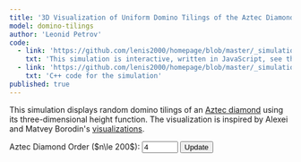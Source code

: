 ```yaml
---
title: '3D Visualization of Uniform Domino Tilings of the Aztec Diamond'
model: domino-tilings
author: 'Leonid Petrov'
code:
  - link: 'https://github.com/lenis2000/homepage/blob/master/_simulations/domino_tilings/2025-03-31-aztec-uniform-3d.md'
    txt: 'This simulation is interactive, written in JavaScript, see the source code of this page at the link'
  - link: 'https://github.com/lenis2000/homepage/blob/master/_simulations/domino_tilings/2025-03-31-aztec-uniform-3d.cpp'
    txt: 'C++ code for the simulation'
published: true
---
```


<style>
  /* Ensure the canvas scales fully on wide screens and remains responsive on mobile */
  #aztec-canvas {
    width: 100%;
    height: 80vh; /* Use 80% of viewport height on large screens */
    vertical-align: top;
  }
  @media (max-width: 576px) {
    #aztec-canvas {
      height: 60vh;
    }
  }
</style>

<script src="https://cdn.jsdelivr.net/npm/three@0.132.2/build/three.min.js"></script>
<script src="https://cdn.jsdelivr.net/npm/three@0.132.2/examples/js/controls/OrbitControls.js"></script>
<script src="/js/2025-03-31-aztec-uniform-3d.js"></script>


This simulation displays random domino tilings of an <a href="https://mathworld.wolfram.com/AztecDiamond.html">Aztec diamond</a> using its three-dimensional height function. The visualization is inspired by Alexei and Matvey Borodin's <a href="https://math.mit.edu/~borodin/aztec.html">visualizations</a>.

<!-- Controls to change n -->
<div style="margin-bottom: 10px;">
  <label for="n-input">Aztec Diamond Order ($n\le 200$): </label>
  <input id="n-input" type="number" value="4" min="2" step="2" max="200" size="3">
  <button id="update-btn">Update</button>
  <span id="progress-indicator" style="font-weight: bold; margin-left: 10px;"></span>
</div>

<div id="aztec-canvas"></div>

<script>
Module.onRuntimeInitialized = async function() {
  const simulateAztec = Module.cwrap('simulateAztec','number',['number'],{async:true});
  const freeString    = Module.cwrap('freeString',null,['number']);
  const getProgress   = Module.cwrap('getProgress','number',[]);

  // Three.js setup
  let scene, camera, renderer, controls, dominoGroup;

  function initThreeJS() {
    scene = new THREE.Scene();
    scene.background = new THREE.Color(0xf0f0f0);
    const container = document.getElementById('aztec-canvas');
    const w = container.clientWidth, h = container.clientHeight;
    renderer = new THREE.WebGLRenderer({antialias:true});
    renderer.setSize(w,h);
    renderer.setPixelRatio(window.devicePixelRatio);
    // Enable OES_element_index_uint extension for WebGL 1 to support 32-bit indices
    renderer.getContext().getExtension('OES_element_index_uint');
    container.innerHTML = ''; container.appendChild(renderer.domElement);

    const frustum = 100, aspect = w/h;
    camera = new THREE.OrthographicCamera(
      -frustum*aspect/2, frustum*aspect/2,
       frustum/2, -frustum/2,
      1,1000
    );
    camera.position.set(0, 130, 0);
    camera.lookAt(0, 0, 0);

    scene.add(new THREE.AmbientLight(0xffffff,0.5));
    const dir = new THREE.DirectionalLight(0xffffff,0.8);
    dir.position.set(1,1,1).normalize();
    scene.add(dir);

    controls = new THREE.OrbitControls(camera, renderer.domElement);
    controls.enableDamping = true;
    controls.dampingFactor = 0.25;
    window.addEventListener('resize', onWindowResize);

    dominoGroup = new THREE.Group();
    scene.add(dominoGroup);

    animate();
  }

  function onWindowResize(){
    const container = document.getElementById('aztec-canvas');
    const w = container.clientWidth, h = container.clientHeight;
    const frustum = 100, aspect = w/h;
    camera.left = -frustum*aspect/2; camera.right = frustum*aspect/2;
    camera.top = frustum/2; camera.bottom = -frustum/2;
    camera.updateProjectionMatrix();
    renderer.setSize(w,h);
  }

  function animate(){
    requestAnimationFrame(animate);
    controls.update();
    renderer.render(scene, camera);
  }

  initThreeJS();

  // Calculate height function based on domino configuration
  // This implementation follows the algorithm from 2025-02-02-aztec-uniform.md
  function calculateHeightFunction(dominoes) {
    if (!dominoes || dominoes.length === 0) return new Map();

    // 1. Determine lattice unit (scaling factor)
    const minSidePx = Math.min(...dominoes.map(d => Math.min(d.w, d.h)));
    const unit = minSidePx / 2; // 2 lattice units → 1 short side
    if (unit <= 0) return new Map();

    // 2. Convert each domino to (orient, sign, gx, gy)
    const dominoData = dominoes.map(d => {
      const horiz = d.w > d.h;
      const orient = horiz ? 0 : 1;
      const sign = horiz
        ? (d.color === "green" ? -1 : 1)   // horizontal: green = −1, blue = +1
        : (d.color === "yellow" ? -1 : 1);  // vertical: yellow = −1, red = +1
      const gx = Math.round(d.x / unit);   // lattice coordinates
      const gy = Math.round(d.y / unit);
      return [orient, sign, gx, gy];
    });

    // 3. Build graph with height increments
    const adj = new Map();

    function addEdge(v1, v2, dh) {
      const v1Key = `${v1[0]},${v1[1]}`;
      const v2Key = `${v2[0]},${v2[1]}`;

      if (!adj.has(v1Key)) adj.set(v1Key, []);
      if (!adj.has(v2Key)) adj.set(v2Key, []);

      adj.get(v1Key).push([v2Key, dh]);
      adj.get(v2Key).push([v1Key, -dh]);
    }

    dominoData.forEach(([o, s, x, y]) => {
      if (o === 0) { // horizontal (4×2)
        const TL = [x, y+2], TM = [x+2, y+2], TR = [x+4, y+2];
        const BL = [x, y], BM = [x+2, y], BR = [x+4, y];

        addEdge(TL, TM, -s); addEdge(TM, TR, s);
        addEdge(BL, BM, s); addEdge(BM, BR, -s);
        addEdge(TL, BL, s); addEdge(TM, BM, 3*s);
        addEdge(TR, BR, s);
      } else { // vertical (2×4)
        const TL = [x, y+4], TR = [x+2, y+4];
        const ML = [x, y+2], MR = [x+2, y+2];
        const BL = [x, y], BR = [x+2, y];

        addEdge(TL, TR, -s); addEdge(ML, MR, -3*s); addEdge(BL, BR, -s);
        addEdge(TL, ML, s); addEdge(ML, BL, -s);
        addEdge(TR, MR, -s); addEdge(MR, BR, s);
      }
    });

    // 4. Breadth-first integration of heights
    const verts = Array.from(adj.keys()).map(k => {
      const [gx, gy] = k.split(',').map(Number);
      return {k, gx, gy};
    });

    // Find the "bottom-left" vertex as the root
    const root = verts.reduce((a, b) =>
      (a.gy < b.gy) || (a.gy === b.gy && a.gx <= b.gx) ? a : b
    ).k;

    const heights = new Map([[root, 0]]);
    const queue = [root];

    while (queue.length > 0) {
      const v = queue.shift();
      for (const [w, dh] of adj.get(v)) {
        if (!heights.has(w)) {
          heights.set(w, heights.get(v) + dh);
          queue.push(w);
        }
      }
    }

    // Create a map of vertex coordinates to height values
    const finalHeights = new Map();
    heights.forEach((h, key) => {
      const [x, y] = key.split(',').map(Number);
      // Important: negate the height as per the requirements
      finalHeights.set(`${x},${y}`, -h);
    });

    return finalHeights;
  }

  // Create a 3D face for a domino with its height function
  function createDominoFaces(domino, heightMap, scale) {
    const oddI = domino.color === "blue" || domino.color === "yellow";
    const oddJ = domino.color === "blue" || domino.color === "red";

    const isHorizontal = domino.w > domino.h;
    const color = domino.color;

    // Determine coordinates for each vertex
    let pts;
    if (isHorizontal) {
      // horizontal domino (blue or green)
      const w = 4, h = 2;
      const x = domino.x;
      const y = domino.y;

      pts = [
        [x, y+h],    // top-left
        [x+w, y+h],  // top-right
        [x+w, y],    // bottom-right
        [x, y],      // bottom-left
        [x+w/2, y+h],// top-mid
        [x+w/2, y]   // bottom-mid
      ];
    } else {
      // vertical domino (yellow or red)
      const w = 2, h = 4;
      const x = domino.x;
      const y = domino.y;

      pts = [
        [x, y],      // bottom-left
        [x, y+h],    // top-left
        [x+w, y+h],  // top-right
        [x+w, y],    // bottom-right
        [x, y+h/2],  // left-mid
        [x+w, y+h/2] // right-mid
      ];
    }

    // Map points to 3D coordinates with heights
    const vertices = [];
    const unit = isHorizontal ? domino.w / 4 : domino.h / 4;

    for (const [x, y] of pts) {
      const gridX = Math.round(x / unit);
      const gridY = Math.round(y / unit);
      const key = `${gridX},${gridY}`;

      // Get height for this vertex (default to 0 if not found)
      let z = 0;
      if (heightMap.has(key)) {
        z = heightMap.get(key);
      }

      // Apply scale and shifts
      const adjustedXShift = -0.5 + (isHorizontal ? 0 : 0);
      const adjustedYShift = 1.5 + (isHorizontal ? 0 : 0);

      vertices.push([
        x / 2.0 + adjustedXShift,
        z,  // z is the height
        y / 2.0 + adjustedYShift
      ]);
    }

    return {
      color: color,
      vertices: vertices
    };
  }

  async function updateVisualization(n) {
    // clear previous
    while(dominoGroup.children.length){
      const m = dominoGroup.children[0];
      dominoGroup.remove(m);
      m.geometry.dispose();
      m.material.dispose();
    }

    // start progress polling
    document.getElementById("progress-indicator").innerText = "Sampling... (0%)";
    const poll = setInterval(()=>{
      const p = getProgress();
      document.getElementById("progress-indicator").innerText = `Sampling... (${p}%)`;
      if(p>=100) clearInterval(poll);
    },100);

    try {
      // Get the domino configuration from the C++ code
      const ptr = await simulateAztec(n);
      let raw = Module.UTF8ToString(ptr);
      freeString(ptr);

      const dominoes = JSON.parse(raw);
      if (dominoes.error) throw new Error(dominoes.error);

      document.getElementById("progress-indicator").innerText = "Calculating height function...";

      // Calculate the height function
      const heightMap = calculateHeightFunction(dominoes);

      // Scale factor based on n
      const scale = 60/(2*n);

      // Colors for the materials
      const colors = {
        blue:   0x4363d8,
        green:  0x3cb44b,
        red:    0xe6194b,
        yellow: 0xffe119
      };

      // Create the 3D faces with proper heights
      document.getElementById("progress-indicator").innerText = "Rendering...";

      const faces = dominoes.map(domino => createDominoFaces(domino, heightMap, scale));
      const total = faces.length;

      // Batch processing of faces for better performance
      let idx = 0;
      function batch(start) {
        const end = Math.min(start + 500, total);
        for (let i = start; i < end; i++) {
          const f = faces[i];
          if (!f || !f.color || !Array.isArray(f.vertices)) continue;

          try {
            const geom = new THREE.BufferGeometry();
            // Vertices positions
            const pos = [];
            for (const v of f.vertices) {
              pos.push(v[0]*scale, v[1]*scale, v[2]*scale);
            }

            geom.setAttribute(
              'position',
              new THREE.Float32BufferAttribute(pos, 3)
            );

            // Triangulation indices
            const isH = (f.color === 'blue' || f.color === 'green');
            const indices = isH
              ? [0,1,3, 3,2,1, 0,1,4, 3,2,5]
              : [0,1,3, 3,2,1, 0,1,4, 3,2,5];

            // Use 32-bit indices if needed for larger models
            if (total > 65535 / 6) { // 6 vertices per domino
              geom.setIndex(new THREE.BufferAttribute(new Uint32Array(indices), 1));
            } else {
              geom.setIndex(indices);
            }

            geom.computeVertexNormals();

            const mat = new THREE.MeshStandardMaterial({
              color: colors[f.color] || 0x808080,
              side: THREE.DoubleSide,
              flatShading: true
            });

            dominoGroup.add(new THREE.Mesh(geom, mat));
          } catch(e) {
            console.warn("face error", i, e);
          }
        }

        idx = end;
        if (idx < total) {
          document.getElementById("progress-indicator").innerText =
            `Rendering... (${Math.floor(100*(idx/total))}%)`;
          requestAnimationFrame(() => batch(idx));
        } else {
          document.getElementById("progress-indicator").innerText = "";
          // === recentre the tiling ===
           const box    = new THREE.Box3().setFromObject(dominoGroup);
           const center = box.getCenter(new THREE.Vector3());
           dominoGroup.position.sub(center);   // move group so its centre is at (0,0,0)

          clearInterval(poll);
        }
      }

      batch(0);
    } catch(err) {
      console.error(err);
      document.getElementById("progress-indicator").innerText =
        `Error: ${err.message}`;
      clearInterval(poll);
    }
  }

  document.getElementById("update-btn").addEventListener("click", () => {
    let n = parseInt(document.getElementById("n-input").value, 10);
    if (isNaN(n) || n < 2 || n % 2 || n > 200) {
      return alert("Enter even n between 2 and 200");
    }
    updateVisualization(n);
  });

  updateVisualization(parseInt(document.getElementById("n-input").value, 10));
};
</script>
